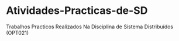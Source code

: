# Atividades-Practicas-de-SD
Trabalhos Practicos Realizados Na Disciplina de Sistema Distribuídos (OPT021)
